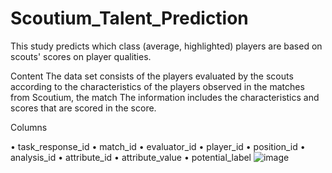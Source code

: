 # Scoutium_Talent_Prediction

This study predicts which class (average, highlighted) players are based on scouts' scores on player qualities.

Content
The data set consists of the players evaluated by the scouts according to the characteristics of the players observed in the matches from Scoutium, the match The information includes the characteristics and scores that are scored in the score.

Columns

•	task_response_id 
•	match_id
•	evaluator_id 
•	player_id 
•	position_id 
•	analysis_id 
•	attribute_id 
•	attribute_value
•	potential_label
![image](https://github.com/Cemiloksuz/Scoutium_Talent_Prediction/assets/136191373/47eabd7f-31ff-4c5a-b7b3-7ebc5e8fae5f)

